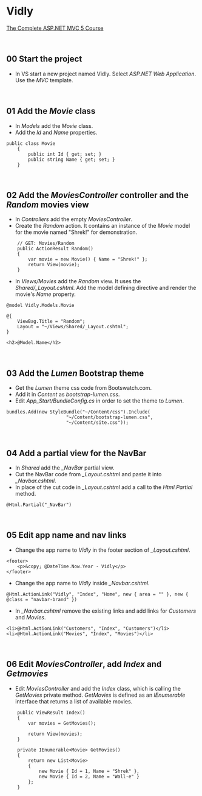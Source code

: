 # Vidly
[The Complete ASP.NET MVC 5 Course](https://www.udemy.com/the-complete-aspnet-mvc-5-course/)

&nbsp;
## 00 Start the project
* In VS start a new project named Vidly. Select *ASP.NET Web Application*. Use the *MVC* template.

&nbsp;
## 01 Add the *Movie* class
* In *Models* add the *Movie* class.
* Add the *Id* and *Name* properties.
```
public class Movie
    {
        public int Id { get; set; }
        public string Name { get; set; }
    }
```

&nbsp;
## 02 Add the *MoviesController* controller and the *Random* movies view
* In *Controllers* add the empty *MoviesController*.
* Create the *Random* action. It contains an instance of the *Movie* model for the movie named "Shrek!" for demonstration.
```
    // GET: Movies/Random
    public ActionResult Random()
    {
        var movie = new Movie() { Name = "Shrek!" };
        return View(movie);
    }
```
* In *Views/Movies* add the *Random* view. It uses the *Shared/_Layout.cshtml*. Add the model defining directive and render the movie's *Name* property.
```
@model Vidly.Models.Movie

@{
    ViewBag.Title = "Random";
    Layout = "~/Views/Shared/_Layout.cshtml";
}

<h2>@Model.Name</h2>
```

&nbsp;
## 03 Add the *Lumen* Bootstrap theme
* Get the *Lumen* theme css code from Bootswatch.com.
* Add it in *Content* as *bootstrap-lumen.css*.
* Edit *App_Start/BundleConfig.cs* in order to set the theme to *Lumen*.
```
bundles.Add(new StyleBundle("~/Content/css").Include(
                      "~/Content/bootstrap-lumen.css",
                      "~/Content/site.css"));
```                      

&nbsp;
## 04 Add a partial view for the NavBar
* In *Shared* add the *_NavBar* partial view.
* Cut the NavBar code from *_Layout.cshtml* and paste it into *_Navbar.cshtml*.
* In place of the cut code in *_Layout.cshtml* add a call to the *Html.Partial* method.
```
@Html.Partial("_NavBar")
```


&nbsp;
## 05 Edit app name and nav links
* Change the app name to *Vidly* in the footer section of *_Layout.cshtml*.
```
<footer>
    <p>&copy; @DateTime.Now.Year - Vidly</p>
</footer>
```
* Change the app name to *Vidly* inside *_Navbar.cshtml*.
```
@Html.ActionLink("Vidly", "Index", "Home", new { area = "" }, new { @class = "navbar-brand" })
```
* In *_Navbar.cshtml* remove the existing links and add links for *Customers* and *Movies*.
```
<li>@Html.ActionLink("Customers", "Index", "Customers")</li>                
<li>@Html.ActionLink("Movies", "Index", "Movies")</li>
```


&nbsp;
## 06 Edit *MoviesController*, add *Index* and *Getmovies*
* Edit *MoviesController* and add the *Index* class, which is calling the *GetMovies* private method. *GetMovies* is defined as an *IEnumerable<Movie>* interface that returns a list of available movies.
```
    public ViewResult Index()
    {
        var movies = GetMovies();

        return View(movies);
    }

    private IEnumerable<Movie> GetMovies()
    {
        return new List<Movie>
        {
            new Movie { Id = 1, Name = "Shrek" },
            new Movie { Id = 2, Name = "Wall-e" }
        };
    }
```
